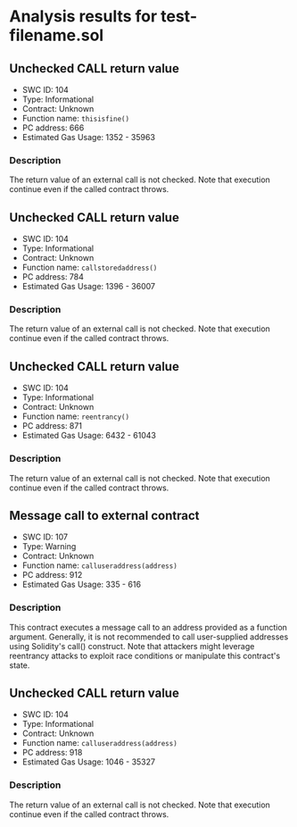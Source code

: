 # Analysis results for test-filename.sol

## Unchecked CALL return value
- SWC ID: 104
- Type: Informational
- Contract: Unknown
- Function name: `thisisfine()`
- PC address: 666
- Estimated Gas Usage: 1352 - 35963

### Description

The return value of an external call is not checked. Note that execution continue even if the called contract throws.

## Unchecked CALL return value
- SWC ID: 104
- Type: Informational
- Contract: Unknown
- Function name: `callstoredaddress()`
- PC address: 784
- Estimated Gas Usage: 1396 - 36007

### Description

The return value of an external call is not checked. Note that execution continue even if the called contract throws.

## Unchecked CALL return value
- SWC ID: 104
- Type: Informational
- Contract: Unknown
- Function name: `reentrancy()`
- PC address: 871
- Estimated Gas Usage: 6432 - 61043

### Description

The return value of an external call is not checked. Note that execution continue even if the called contract throws.

## Message call to external contract
- SWC ID: 107
- Type: Warning
- Contract: Unknown
- Function name: `calluseraddress(address)`
- PC address: 912
- Estimated Gas Usage: 335 - 616

### Description

This contract executes a message call to an address provided as a function argument. Generally, it is not recommended to call user-supplied addresses using Solidity's call() construct. Note that attackers might leverage reentrancy attacks to exploit race conditions or manipulate this contract's state.

## Unchecked CALL return value
- SWC ID: 104
- Type: Informational
- Contract: Unknown
- Function name: `calluseraddress(address)`
- PC address: 918
- Estimated Gas Usage: 1046 - 35327

### Description

The return value of an external call is not checked. Note that execution continue even if the called contract throws.
